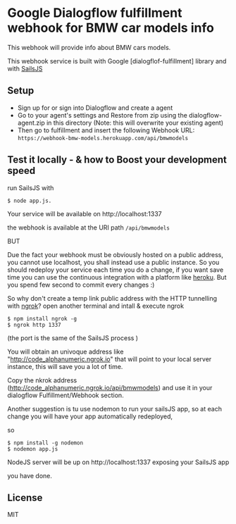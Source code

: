 # Google Dialogflow fulfillment webhook for BMW car models info


This webhook will provide info about BMW cars models.

This webhook service is built with Google [dialogflof-fulfillment] library  and with [SailsJS]

## Setup

* Sign up for or sign into Dialogflow and create a agent
* Go to your agent's settings and Restore from zip using the dialogflow-agent.zip in this directory (Note: this will overwrite your existing agent)
* Then go to fulfillment and insert the following Webhook URL: `https://webhook-bmw-models.herokuapp.com/api/bmwmodels`

## Test it locally - & how to Boost your development speed

run SailsJS with

    $ node app.js.

Your service will be available on http://localhost:1337

the webhook is available at the URI path `/api/bmwmodels`

BUT 

Due the fact your webhook must be obviously hosted on a public address, you cannot use localhost, you shall instead use a public instance.
So you should redeploy your service each time you do a change, if you want save time you can use the continuous integration with a platform like [heroku].
But you spend few second to commit every changes :)

So why don't create a temp link public address with the HTTP tunnelling with [ngrok]? 
open another terminal and intall & execute ngrok

    $ npm install ngrok -g
    $ ngrok http 1337

(the port is the same of the SailsJS process )

You will obtain an univoque address like "http://code_alphanumeric.ngrok.io" that will point to your local server instance, this will save you a lot of time.


Copy the nkrok address (http://code_alphanumeric.ngrok.io/api/bmwmodels) and use it in your dialogflow Fulfillment/Webhook section.


Another suggestion is tu use nodemon to run your sailsJS app, so at each change you will have your  app automatically redeployed,

so 

    $ npm install -g nodemon
    $ nodemon app.js
    
NodeJS server will be up on http://localhost:1337 exposing your SailsJS app
 
 
you have done.

## License

MIT

[SailsJS]: <https://sailsjs.com>
[heroku]:<https://www.heroku.com>
[ngrok]: <https://ngrok.com/>
[dialogflow-fulfillment]: <https://github.com/dialogflow/dialogflow-fulfillment-nodejsfulfillment>






